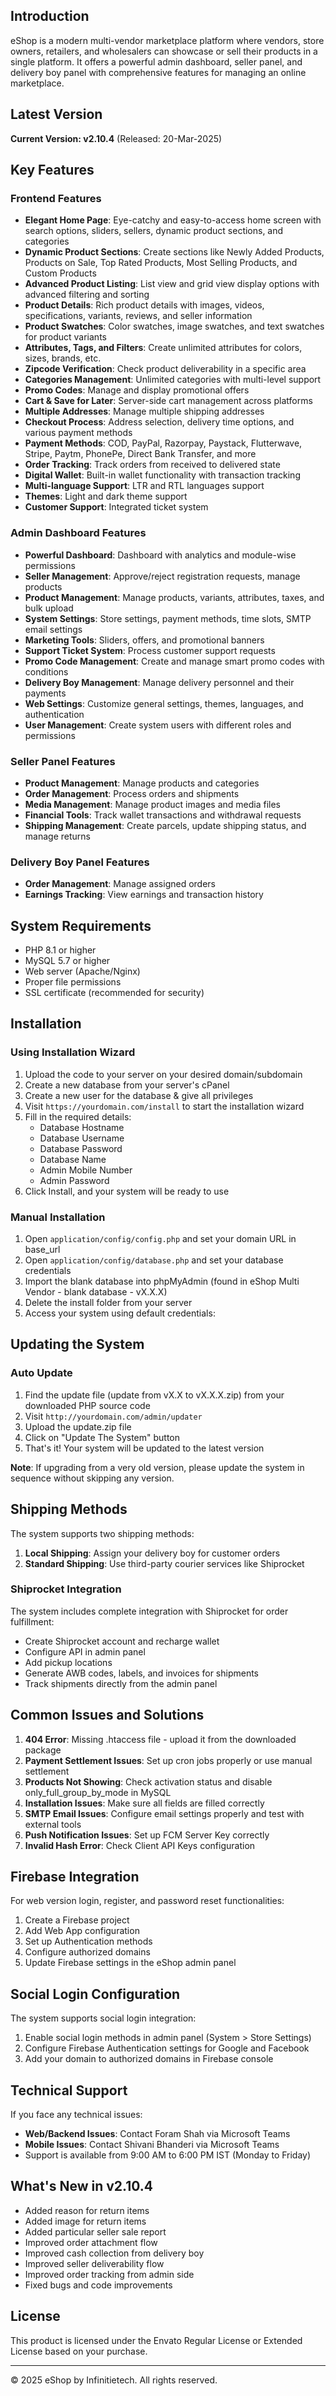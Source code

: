## Introduction

eShop is a modern multi-vendor marketplace platform where vendors, store owners, retailers, and wholesalers can showcase or sell their products in a single platform. It offers a powerful admin dashboard, seller panel, and delivery boy panel with comprehensive features for managing an online marketplace.

## Latest Version

**Current Version: v2.10.4** (Released: 20-Mar-2025)


## Key Features

### Frontend Features
- **Elegant Home Page**: Eye-catchy and easy-to-access home screen with search options, sliders, sellers, dynamic product sections, and categories
- **Dynamic Product Sections**: Create sections like Newly Added Products, Products on Sale, Top Rated Products, Most Selling Products, and Custom Products
- **Advanced Product Listing**: List view and grid view display options with advanced filtering and sorting
- **Product Details**: Rich product details with images, videos, specifications, variants, reviews, and seller information
- **Product Swatches**: Color swatches, image swatches, and text swatches for product variants
- **Attributes, Tags, and Filters**: Create unlimited attributes for colors, sizes, brands, etc.
- **Zipcode Verification**: Check product deliverability in a specific area
- **Categories Management**: Unlimited categories with multi-level support
- **Promo Codes**: Manage and display promotional offers
- **Cart & Save for Later**: Server-side cart management across platforms
- **Multiple Addresses**: Manage multiple shipping addresses
- **Checkout Process**: Address selection, delivery time options, and various payment methods
- **Payment Methods**: COD, PayPal, Razorpay, Paystack, Flutterwave, Stripe, Paytm, PhonePe, Direct Bank Transfer, and more
- **Order Tracking**: Track orders from received to delivered state
- **Digital Wallet**: Built-in wallet functionality with transaction tracking
- **Multi-language Support**: LTR and RTL languages support
- **Themes**: Light and dark theme support
- **Customer Support**: Integrated ticket system

### Admin Dashboard Features
- **Powerful Dashboard**: Dashboard with analytics and module-wise permissions
- **Seller Management**: Approve/reject registration requests, manage products
- **Product Management**: Manage products, variants, attributes, taxes, and bulk upload
- **System Settings**: Store settings, payment methods, time slots, SMTP email settings
- **Marketing Tools**: Sliders, offers, and promotional banners
- **Support Ticket System**: Process customer support requests
- **Promo Code Management**: Create and manage smart promo codes with conditions
- **Delivery Boy Management**: Manage delivery personnel and their payments
- **Web Settings**: Customize general settings, themes, languages, and authentication
- **User Management**: Create system users with different roles and permissions

### Seller Panel Features
- **Product Management**: Manage products and categories
- **Order Management**: Process orders and shipments
- **Media Management**: Manage product images and media files
- **Financial Tools**: Track wallet transactions and withdrawal requests
- **Shipping Management**: Create parcels, update shipping status, and manage returns

### Delivery Boy Panel Features
- **Order Management**: Manage assigned orders
- **Earnings Tracking**: View earnings and transaction history

## System Requirements

- PHP 8.1 or higher
- MySQL 5.7 or higher
- Web server (Apache/Nginx)
- Proper file permissions
- SSL certificate (recommended for security)

## Installation

### Using Installation Wizard

1. Upload the code to your server on your desired domain/subdomain
2. Create a new database from your server's cPanel
3. Create a new user for the database & give all privileges
4. Visit `https://yourdomain.com/install` to start the installation wizard
5. Fill in the required details:
   - Database Hostname
   - Database Username
   - Database Password
   - Database Name
   - Admin Mobile Number
   - Admin Password
6. Click Install, and your system will be ready to use

### Manual Installation

1. Open `application/config/config.php` and set your domain URL in base_url
2. Open `application/config/database.php` and set your database credentials
3. Import the blank database into phpMyAdmin (found in eShop Multi Vendor - blank database - vX.X.X)
4. Delete the install folder from your server
5. Access your system using default credentials:

## Updating the System

### Auto Update

1. Find the update file (update from vX.X to vX.X.X.zip) from your downloaded PHP source code
2. Visit `http://yourdomain.com/admin/updater`
3. Upload the update.zip file
4. Click on "Update The System" button
5. That's it! Your system will be updated to the latest version

**Note**: If upgrading from a very old version, please update the system in sequence without skipping any version.

## Shipping Methods

The system supports two shipping methods:

1. **Local Shipping**: Assign your delivery boy for customer orders
2. **Standard Shipping**: Use third-party courier services like Shiprocket

### Shiprocket Integration

The system includes complete integration with Shiprocket for order fulfillment:
- Create Shiprocket account and recharge wallet
- Configure API in admin panel
- Add pickup locations
- Generate AWB codes, labels, and invoices for shipments
- Track shipments directly from the admin panel

## Common Issues and Solutions

1. **404 Error**: Missing .htaccess file - upload it from the downloaded package
2. **Payment Settlement Issues**: Set up cron jobs properly or use manual settlement
3. **Products Not Showing**: Check activation status and disable only_full_group_by_mode in MySQL
4. **Installation Issues**: Make sure all fields are filled correctly
5. **SMTP Email Issues**: Configure email settings properly and test with external tools
6. **Push Notification Issues**: Set up FCM Server Key correctly
7. **Invalid Hash Error**: Check Client API Keys configuration

## Firebase Integration

For web version login, register, and password reset functionalities:

1. Create a Firebase project
2. Add Web App configuration
3. Set up Authentication methods
4. Configure authorized domains
5. Update Firebase settings in the eShop admin panel

## Social Login Configuration

The system supports social login integration:

1. Enable social login methods in admin panel (System > Store Settings)
2. Configure Firebase Authentication settings for Google and Facebook
3. Add your domain to authorized domains in Firebase console

## Technical Support

If you face any technical issues:

- **Web/Backend Issues**: Contact Foram Shah via Microsoft Teams
- **Mobile Issues**: Contact Shivani Bhanderi via Microsoft Teams
- Support is available from 9:00 AM to 6:00 PM IST (Monday to Friday)

## What's New in v2.10.4

- Added reason for return items
- Added image for return items
- Added particular seller sale report
- Improved order attachment flow
- Improved cash collection from delivery boy
- Improved seller deliverability flow
- Improved order tracking from admin side
- Fixed bugs and code improvements

## License

This product is licensed under the Envato Regular License or Extended License based on your purchase.

---

© 2025 eShop by Infinitietech. All rights reserved.
